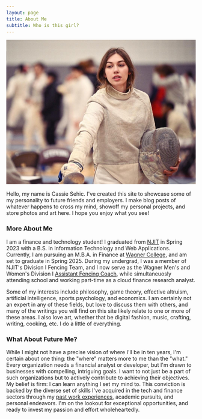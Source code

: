 ```yaml
---
layout: page
title: About Me
subtitle: Who is this girl?
---
```

![me](/assets/img/prof.jpg)

Hello, my name is Cassie Sehic. I've created this site to showcase some of my personality to future friends and employers. I make blog posts of whatever happens to cross my mind, showoff my personal projects, and store photos and art here. I hope you enjoy what you see!

### More About Me

I am a finance and technology student! I graduated from [NJIT](https://www.njit.edu/) in Spring 2023 with a B.S. in Information Technology and Web Applications. Currently, I am pursuing an M.B.A. in Finance at [Wagner College](https://wagner.edu/), and am set to graduate in Spring 2025. During my undergrad, I was a member of NJIT's Division I Fencing Team, and I now serve as the Wagner Men's and Women's Division I [Assistant Fencing Coach](https://wagnerathletics.com/news/2023/8/21/mens-fencing-cassandra-sehic-named-fencing-graduate-assistant-coach.aspx), while simultaneuosly attending school and working part-time as a cloud finance research analyst. 

Some of my interests include philosophy, game theory, effective altruism, artificial intelligence, sports psychology, and economics. I am certainly not an expert in any of these fields, but love to discuss them with others, and many of the writings you will find on this site likely relate to one or more of these areas. I also love art, whether that be digital fashion, music, crafting, writing, cooking, etc. I do a little of everything.

### What About Future Me?

While I might not have a precise vision of where I'll be in ten years, I'm certain about one thing: the "where" matters more to me than the "what." Every organization needs a financial analyst or developer, but I'm drawn to businesses with compelling, intriguing goals. I want to not just be a part of such organizations but to actively contribute to achieving their objectives. My belief is firm: I can learn anything I set my mind to. This conviction is backed by the diverse set of skills I've acquired in the tech and finance sectors through my [past work experiences](https://www.linkedin.com/in/cassandrasehic/), academic pursuits, and personal endeavors. I'm on the lookout for exceptional opportunities, and ready to invest my passion and effort wholeheartedly.
